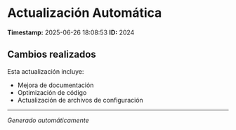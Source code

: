 # Actualización Automática

**Timestamp:** 2025-06-26 18:08:53
**ID:** 2024

## Cambios realizados

Esta actualización incluye:
- Mejora de documentación
- Optimización de código
- Actualización de archivos de configuración

---
*Generado automáticamente*

